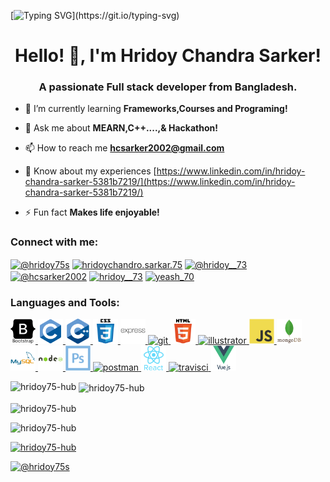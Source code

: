 
[![Typing SVG](https://readme-typing-svg.herokuapp.com?font=Fira+Code&pause=1000&color=68F7C6&width=435&lines=This+is+Hridoy+!+Learning+Enthusiast!;Currently+studying+at+PSTU!)](https://git.io/typing-svg)
<h1 align="center">Hello! 👋, I'm Hridoy Chandra Sarker!</h1>
<h3 align="center">A passionate Full stack developer from Bangladesh.</h3>


- 🌱 I’m currently learning **Frameworks,Courses and Programing!**

- 💬 Ask me about **MEARN,C++....,& Hackathon!**

- 📫 How to reach me **hcsarker2002@gmail.com**

- 📄 Know about my experiences [https://www.linkedin.com/in/hridoy-chandra-sarker-5381b7219/](https://www.linkedin.com/in/hridoy-chandra-sarker-5381b7219/)

- ⚡ Fun fact **Makes life enjoyable!**

<h3 align="left">Connect with me:</h3>
<p align="left">
<a href="https://twitter.com/@hridoy75s" target="blank"><img align="center" src="https://raw.githubusercontent.com/rahuldkjain/github-profile-readme-generator/master/src/images/icons/Social/twitter.svg" alt="@hridoy75s" height="30" width="40" /></a>
<a href="https://fb.com/hridoychandro.sarkar.75" target="blank"><img align="center" src="https://raw.githubusercontent.com/rahuldkjain/github-profile-readme-generator/master/src/images/icons/Social/facebook.svg" alt="hridoychandro.sarkar.75" height="30" width="40" /></a>
<a href="https://instagram.com/@hridoy__73" target="blank"><img align="center" src="https://raw.githubusercontent.com/rahuldkjain/github-profile-readme-generator/master/src/images/icons/Social/instagram.svg" alt="@hridoy__73" height="30" width="40" /></a>
<a href="https://www.hackerrank.com/@hcsarker2002" target="blank"><img align="center" src="https://raw.githubusercontent.com/rahuldkjain/github-profile-readme-generator/master/src/images/icons/Social/hackerrank.svg" alt="@hcsarker2002" height="30" width="40" /></a>
<a href="https://codeforces.com/profile/hridoy__73" target="blank"><img align="center" src="https://raw.githubusercontent.com/rahuldkjain/github-profile-readme-generator/master/src/images/icons/Social/codeforces.svg" alt="hridoy__73" height="30" width="40" /></a>
<a href="https://discord.gg/yeash_70" target="blank"><img align="center" src="https://raw.githubusercontent.com/rahuldkjain/github-profile-readme-generator/master/src/images/icons/Social/discord.svg" alt="yeash_70" height="30" width="40" /></a>
</p>

<h3 align="left">Languages and Tools:</h3>
<p align="left"> <a href="https://getbootstrap.com" target="_blank" rel="noreferrer"> <img src="https://raw.githubusercontent.com/devicons/devicon/master/icons/bootstrap/bootstrap-plain-wordmark.svg" alt="bootstrap" width="40" height="40"/> </a> <a href="https://www.cprogramming.com/" target="_blank" rel="noreferrer"> <img src="https://raw.githubusercontent.com/devicons/devicon/master/icons/c/c-original.svg" alt="c" width="40" height="40"/> </a> <a href="https://www.w3schools.com/cpp/" target="_blank" rel="noreferrer"> <img src="https://raw.githubusercontent.com/devicons/devicon/master/icons/cplusplus/cplusplus-original.svg" alt="cplusplus" width="40" height="40"/> </a> <a href="https://www.w3schools.com/css/" target="_blank" rel="noreferrer"> <img src="https://raw.githubusercontent.com/devicons/devicon/master/icons/css3/css3-original-wordmark.svg" alt="css3" width="40" height="40"/> </a> <a href="https://expressjs.com" target="_blank" rel="noreferrer"> <img src="https://raw.githubusercontent.com/devicons/devicon/master/icons/express/express-original-wordmark.svg" alt="express" width="40" height="40"/> </a> <a href="https://git-scm.com/" target="_blank" rel="noreferrer"> <img src="https://www.vectorlogo.zone/logos/git-scm/git-scm-icon.svg" alt="git" width="40" height="40"/> </a> <a href="https://www.w3.org/html/" target="_blank" rel="noreferrer"> <img src="https://raw.githubusercontent.com/devicons/devicon/master/icons/html5/html5-original-wordmark.svg" alt="html5" width="40" height="40"/> </a> <a href="https://www.adobe.com/in/products/illustrator.html" target="_blank" rel="noreferrer"> <img src="https://www.vectorlogo.zone/logos/adobe_illustrator/adobe_illustrator-icon.svg" alt="illustrator" width="40" height="40"/> </a> <a href="https://developer.mozilla.org/en-US/docs/Web/JavaScript" target="_blank" rel="noreferrer"> <img src="https://raw.githubusercontent.com/devicons/devicon/master/icons/javascript/javascript-original.svg" alt="javascript" width="40" height="40"/> </a> <a href="https://www.mongodb.com/" target="_blank" rel="noreferrer"> <img src="https://raw.githubusercontent.com/devicons/devicon/master/icons/mongodb/mongodb-original-wordmark.svg" alt="mongodb" width="40" height="40"/> </a> <a href="https://www.mysql.com/" target="_blank" rel="noreferrer"> <img src="https://raw.githubusercontent.com/devicons/devicon/master/icons/mysql/mysql-original-wordmark.svg" alt="mysql" width="40" height="40"/> </a> <a href="https://nodejs.org" target="_blank" rel="noreferrer"> <img src="https://raw.githubusercontent.com/devicons/devicon/master/icons/nodejs/nodejs-original-wordmark.svg" alt="nodejs" width="40" height="40"/> </a> <a href="https://www.photoshop.com/en" target="_blank" rel="noreferrer"> <img src="https://raw.githubusercontent.com/devicons/devicon/master/icons/photoshop/photoshop-line.svg" alt="photoshop" width="40" height="40"/> </a> <a href="https://postman.com" target="_blank" rel="noreferrer"> <img src="https://www.vectorlogo.zone/logos/getpostman/getpostman-icon.svg" alt="postman" width="40" height="40"/> </a> <a href="https://reactjs.org/" target="_blank" rel="noreferrer"> <img src="https://raw.githubusercontent.com/devicons/devicon/master/icons/react/react-original-wordmark.svg" alt="react" width="40" height="40"/> </a> <a href="https://travis-ci.org" target="_blank" rel="noreferrer"> <img src="https://www.vectorlogo.zone/logos/travis-ci/travis-ci-icon.svg" alt="travisci" width="40" height="40"/> </a> <a href="https://vuejs.org/" target="_blank" rel="noreferrer"> <img src="https://raw.githubusercontent.com/devicons/devicon/master/icons/vuejs/vuejs-original-wordmark.svg" alt="vuejs" width="40" height="40"/> </a> </p>

<p><img align="left" src="https://github-readme-stats.vercel.app/api/top-langs?username=hridoy75-hub&show_icons=true&locale=en&layout=compact" alt="hridoy75-hub" /></p>

<p>&nbsp;<img align="center" src="https://github-readme-stats.vercel.app/api?username=hridoy75-hub&show_icons=true&locale=en" alt="hridoy75-hub" /></p>

<p><img align="center" src="https://github-readme-streak-stats.herokuapp.com/?user=hridoy75-hub&" alt="hridoy75-hub" /></p>

<p align="left"> <img src="https://komarev.com/ghpvc/?username=hridoy75-hub&label=Profile%20views&color=0e75b6&style=flat" alt="hridoy75-hub" /> </p>

<p align="left"> <a href="https://github.com/ryo-ma/github-profile-trophy"><img src="https://github-profile-trophy.vercel.app/?username=hridoy75-hub" alt="hridoy75-hub" /></a> </p>

<p align="left"> <a href="https://twitter.com/@hridoy75s" target="blank"><img src="https://img.shields.io/twitter/follow/@hridoy75s?logo=twitter&style=for-the-badge" alt="@hridoy75s" /></a> </p>



<!--
**Hridoy75-hub/Hridoy75-hub** is a ✨ _special_ ✨ repository because its `README.md` (this file) appears on your GitHub profile.

Here are some ideas to get you started:

- 🔭 I’m currently working on ...
- 🌱 I’m currently learning ...
- 👯 I’m looking to collaborate on ...
- 🤔 I’m looking for help with ...
- 💬 Ask me about ...
- 📫 How to reach me: ...
- 😄 Pronouns: ...
- ⚡ Fun fact: ...
-->
